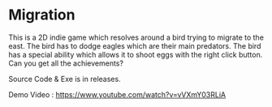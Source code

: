 # Migration

This is a 2D indie game which resolves around a bird trying to migrate to the east. The bird has to dodge eagles which are their main predators. The bird has a special ability which allows it to shoot eggs with the right click button. Can you get all the achievements?

Source Code & Exe is in releases.

Demo Video : https://www.youtube.com/watch?v=vVXmY03RLiA
